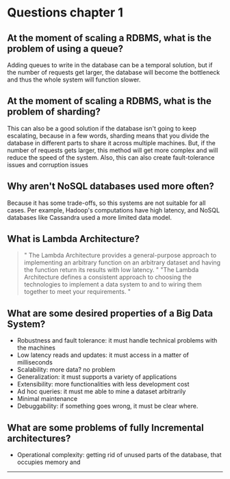 # Questions chapter 1

## At the moment of scaling a RDBMS, what is the problem of using a queue?
Adding queues to write in the database can be a temporal solution, but if the number of requests get larger, the database will become the bottleneck and thus the whole system will function slower.

## At the moment of scaling a RDBMS, what is the problem of sharding?
This can also be a good solution if the database isn't going to keep escalating, because in a few words, sharding means that you divide the database in different parts to share it across multiple machines. 
But, if the number of requests gets larger, this method will get more complex and will reduce the speed of the system.
Also, this can also create fault-tolerance issues and corruption issues

## Why aren't NoSQL databases used more often?
Because it has some trade-offs, so this systems are not suitable for all cases.
Per example, Hadoop's computations have high latency, and NoSQL databases like Cassandra used a more limited data model.

## What is Lambda Architecture?
> " The Lambda Architecture provides a general-purpose approach to implementing an arbitrary function on an arbitrary dataset and having the function return its results with low latency. "
> "The Lambda Architecture defines a consistent approach to choosing the technologies to implement a data system to and to wiring them together to meet your requirements. "

## What are some desired properties of a Big Data System?
- Robustness and fault tolerance: it must handle technical problems with the machines
- Low latency reads and updates: it must access in a matter of milliseconds
- Scalability: more data? no problem
- Generalization: it must supports a variety of applications
- Extensibility: more functionalities with less development cost
- Ad hoc queries: it must me able to mine a dataset arbitrarily
- Minimal maintenance
- Debuggability: if something goes wrong, it must be clear where.

## What are some problems of fully Incremental architectures?
- Operational complexity: getting rid of unused parts of the database, that occupies memory and 
---
<!--stackedit_data:
eyJoaXN0b3J5IjpbLTIwNDIwNTI3MTQsLTEzMDg2MzI5NCwxMz
g4MjQ0NDkzLC0xOTQzODYyMzk0LDUyMDYzMDkyNCwxMDg1MTI4
ODAxXX0=
-->